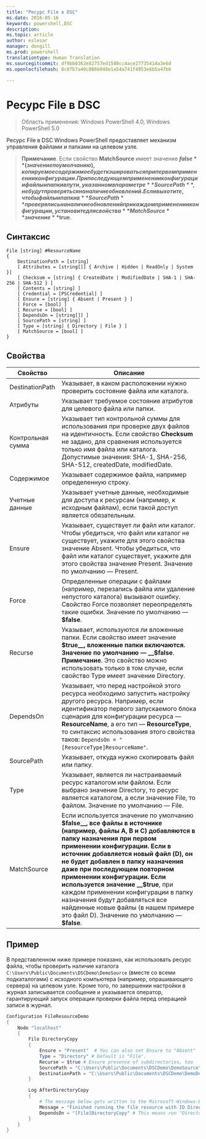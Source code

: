 ```yaml
---
title: "Ресурс File в DSC"
ms.date: 2016-05-16
keywords: powershell,DSC
description: 
ms.topic: article
author: eslesar
manager: dongill
ms.prod: powershell
translationtype: Human Translation
ms.sourcegitcommit: df9bb0362e82757ed1580cc4ace27735414a3e6d
ms.openlocfilehash: 8c8fb7a40c066b048e1a54a741f4953e6b5a47b6

---
```


# Ресурс File в DSC

> Область применения: Windows PowerShell 4.0, Windows PowerShell 5.0

Ресурс File в DSC Windows PowerShell предоставляет механизм управления файлами и папками на целевом узле.

>**Примечание**. Если свойство **MatchSource** имеет значение **$false** (значение по умолчанию), копируемое содержимое будет кэшироваться при первом применении конфигурации. 
>При последующем применении конфигурации файлы и папки в пути, указанном в параметре **SourcePath**, не будут проверяться на наличие обновлений. Если вы хотите, чтобы файлы и папки в **SourcePath** проверялись на наличие обновлений при каждом применении конфигурации, установите для свойства **MatchSource** значение **$true**. 

## Синтаксис
```
File [string] #ResourceName
{
    DestinationPath = [string]
    [ Attributes = [string[]] { Archive | Hidden | ReadOnly | System }]
    [ Checksum = [string] { CreatedDate | ModifiedDate | SHA-1 | SHA-256 | SHA-512 } ]
    [ Contents = [string] ]
    [ Credential = [PSCredential] ]
    [ Ensure = [string] { Absent | Present } ] 
    [ Force = [bool] ]
    [ Recurse = [bool] ]
    [ DependsOn = [string[]] ]
    [ SourcePath = [string] ]
    [ Type = [string] { Directory | File } ] 
    [ MatchSource = [bool] ]
}
```

## Свойства

|  Свойство  |  Описание   | 
|---|---| 
| DestinationPath| Указывает, в каком расположении нужно проверить состояние файла или каталога.| 
| Атрибуты| Указывает требуемое состояние атрибутов для целевого файла или папки.| 
| Контрольная сумма| Указывает тип контрольной суммы для использования при проверке двух файлов на идентичность. Если свойство __Checksum__ не задано, для сравнения используется только имя файла или каталога. Допустимые значения: SHA-1, SHA-256, SHA-512, createdDate, modifiedDate.| 
| Содержимое| Указывает содержимое файла, например определенную строку.| 
| Учетные данные| Указывает учетные данные, необходимые для доступа к ресурсам (например, к исходным файлам), если такой доступ является обязательным.| 
| Ensure| Указывает, существует ли файл или каталог. Чтобы убедиться, что файл или каталог не существует, укажите для этого свойства значение Absent. Чтобы убедиться, что файл или каталог существует, укажите для этого свойства значение Present. Значение по умолчанию — Present.| 
| Force| Определенные операции с файлами (например, перезапись файла или удаление непустого каталога) вызывают ошибку. Свойство Force позволяет переопределять такие ошибки. Значение по умолчанию — __$false__.| 
| Recurse| Указывает, используются ли вложенные папки. Если свойство имеет значение __$true__, вложенные папки включаются. Значение по умолчанию — __$false__. **Примечание**. Это свойство можно использовать только в том случае, если свойство Type имеет значение Directory.| 
| DependsOn | Указывает, что перед настройкой этого ресурса необходимо запустить настройку другого ресурса. Например, если идентификатор первого запускаемого блока сценария для конфигурации ресурса — __ResourceName__, а его тип — __ResourceType__, то синтаксис использования этого свойства таков: `DependsOn = "[ResourceType]ResourceName"`.| 
| SourcePath| Указывает, откуда нужно скопировать файл или папку.| 
| Type| Указывает, является ли настраиваемый ресурс каталогом или файлом. Если выбрано значение Directory, то ресурс является каталогом, а если значение File, то файлом. Значение по умолчанию — File.| 
| MatchSource| Если используется значение по умолчанию __$false__, все файлы в источнике (например, файлы A, B и C) добавляются в папку назначения при первом применении конфигурации. Если в источник добавляется новый файл (D), он не будет добавлен в папку назначения даже при последующем повторном применении конфигурации. Если используется значение __$true__, при каждом применении конфигурации в папку назначения будут добавляться все найденные новые файлы (в нашем примере это файл D). Значение по умолчанию — **$false**.| 

## Пример

В представленном ниже примере показано, как использовать ресурс файла, чтобы проверить наличие каталога `C:\Users\Public\Documents\DSCDemo\DemoSource` (вместе со всеми подкаталогами) с исходного компьютера (например, опрашивающего сервера) на целевом узле. Кроме того, по завершении настройки в журнал записывается сообщение и указывается оператор, гарантирующий запуск операции проверки файла перед операцией записи в журнал.

```powershell
Configuration FileResourceDemo
{
    Node "localhost"
    {
        File DirectoryCopy
        {
            Ensure = "Present"  # You can also set Ensure to "Absent"
            Type = "Directory" # Default is "File".
            Recurse = $true # Ensure presence of subdirectories, too
            SourcePath = "C:\Users\Public\Documents\DSCDemo\DemoSource"
            DestinationPath = "C:\Users\Public\Documents\DSCDemo\DemoDestination"    
        }

        Log AfterDirectoryCopy
        {
            # The message below gets written to the Microsoft-Windows-Desired State Configuration/Analytic log
            Message = "Finished running the file resource with ID DirectoryCopy"
            DependsOn = "[File]DirectoryCopy" # This means run "DirectoryCopy" first.
        }
    }
}
```




<!--HONumber=Aug16_HO3-->


